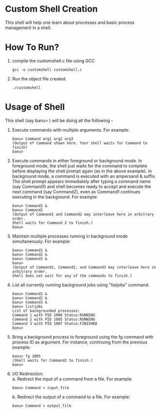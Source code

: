 # Custom Shell Creation
This shell will help one learn about processes and basic process management in a shell.

How To Run?  
===========  
1. compile the customshell.c file using GCC  
   ```
   gcc -o customshell customshell.c  
   ```
2. Run the object file created.  
   ```
   ./customshell  
   ```


Usage of Shell  
==============  
This shell (say banu> ) will be doing all the following -

1. Execute commands with multiple arguments. For example:  
	```
	banu> Command arg1 arg2 arg3  
	(Output of Command shown here. Your shell waits for Command to finish)  
	banu>  
	```
	
2. Execute commands in either foreground or background mode. In foreground mode, the shell just waits for the command to complete before displaying the shell prompt again (as in the above example). In background mode, a command is executed with an ampersand & suffix. The shell prompt appears immediately after typing a command name (say Command1) and shell becomes ready to accept and execute the next command (say Command2), even as Command1 continues executing in the background. For example:  
	```
	banu> Command1 &  
	banu> Command2  
	(Output of Command1 and Command2 may interleave here in arbitrary order.
	Shell waits for Command 2 to finish.)  
	banu>  
	```
		
3. Maintain multiple processes running in background mode simultaneously. For example:  
	```
	banu> Command1 &  
	banu> Command2 &  
	banu> Command3 &  
	banu>   
	(Output of Command1, Command2, and Command3 may interleave here in arbitrary order.
	Shell does not wait for any of the commands to finish.)  
	```  

		
4. List all currently running background jobs using "listjobs" command.  
	```   
	banu> Command1 &  
	banu> Command2 &  
	banu> Command3 &  
	banu> listjobs  
	List of backgrounded processes:  
	Command 1 with PID 1000 Status:RUNNING  
	Command 2 with PID 1005 Status:RUNNING  
	Command 3 with PID 1007 Status:FINISHED  
	banu>  
	```   
		
5. Bring a background process to foreground using the fg command with process ID as argument. For instance, continuing from the previous example:  
	```   
	banu> fg 1005  
	(Shell waits for Command2 to finish.)  
	banu>  
	```   

6. I/O Redirection:  
	a. Redirect the input of a command from a file. For example:  
	```  
	banu> Command < input_file  
	```  
		
	b. Redirect the output of a command to a file. For example:  
	```  
	banu> Command > output_file
	```  